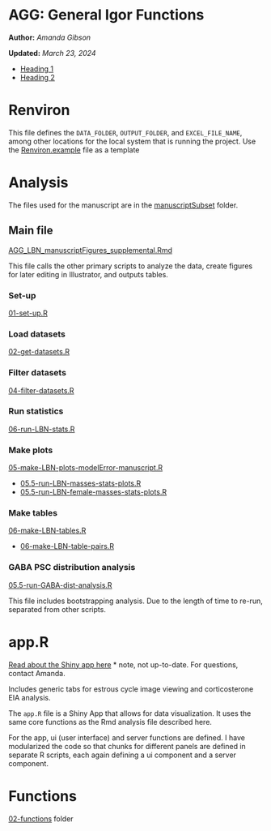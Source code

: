 <!-- omit in toc -->
AGG: General Igor Functions
=====================

**Author:** *Amanda Gibson*

**Updated:** *March 23, 2024*

* [Heading 1](#heading-1)
* [Heading 2](#heading-2)

# Renviron

This file defines the `DATA_FOLDER`, `OUTPUT_FOLDER`, and `EXCEL_FILE_NAME`, among other locations for the local system that is running the project. Use the [Renviron.example](./Renviron.example) file as a template

# Analysis

The files used for the manuscript are in the [manuscriptSubset](./manuscriptSubset/) folder.

## Main file

[AGG_LBN_manuscriptFigures_supplemental.Rmd](./manuscriptSubset/03-analysis-notebooks/AGG_LBN_manuscriptFigures_supplemental.Rmd) 

This file calls the other primary scripts to analyze the data, create figures for later editing in Illustrator, and outputs tables.

### Set-up

[01-set-up.R](./manuscriptSubset/01-scripts/01-set-up.R)

### Load datasets

[02-get-datasets.R](./manuscriptSubset/01-scripts/02-get-datasets.R)

### Filter datasets

[04-filter-datasets.R](./manuscriptSubset/01-scripts/04-filter-datasets.R)

### Run statistics

[06-run-LBN-stats.R](./manuscriptSubset/01-scripts/06-run-LBN-stats.R)

### Make plots 

[05-make-LBN-plots-modelError-manuscript.R](./manuscriptSubset/01-scripts/05-make-LBN-plots-modelError-manuscript.R)

- [05.5-run-LBN-masses-stats-plots.R](./manuscriptSubset/01-scripts/05.5-run-LBN-masses-stats-plots.R)
- [05.5-run-LBN-female-masses-stats-plots.R](./manuscriptSubset/01-scripts/05.5-run-LBN-female-masses-stats-plots.R)

### Make tables

[06-make-LBN-tables.R](./manuscriptSubset/01-scripts/06-make-LBN-tables.R)

- [06-make-LBN-table-pairs.R](/manuscriptSubset/01-scripts/06-make-LBN-table-pairs.R)

### GABA PSC distribution analysis

[05.5-run-GABA-dist-analysis.R](./manuscriptSubset//01-scripts/05.5-run-GABA-dist-analysis.R)

This file includes bootstrapping analysis. Due to the length of time to re-run, separated from other scripts.

# app.R

[Read about the Shiny app here](HelpDocs/appR.md) * note, not up-to-date. For questions, contact Amanda. 

Includes generic tabs for estrous cycle image viewing and corticosterone EIA analysis.

The `app.R` file is a Shiny App that allows for data visualization. It uses the same core functions as the Rmd analysis file described here. 

For the app, ui (user interface) and server functions are defined. I have modularized the code so that chunks for different panels are defined in separate R scripts, each again defining a ui component and a server component. 

# Functions

[02-functions](./manuscriptSubset/02-functions/) folder